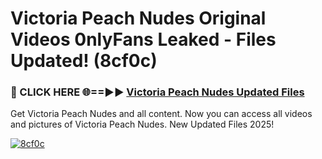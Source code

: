 # Victoria Peach Nudes Original Videos 0nlyFans Leaked - Files Updated! (8cf0c)

<h3>🔴 CLICK HERE 🌐==►► <a href="https://tinyurl.com/yrmya6cz" rel="nofollow">Victoria Peach Nudes Updated Files</a></h3>

Get Victoria Peach Nudes and all content. Now you can access all videos and pictures of Victoria Peach Nudes. New Updated Files 2025!

[![8cf0c](https://i.imgur.com/FMdXYCs.gif)](https://tinyurl.com/yrmya6cz)
